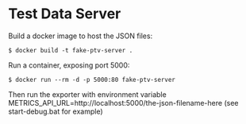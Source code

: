 # Test Data Server

Build a docker image to host the JSON files:

```
$ docker build -t fake-ptv-server .
```

Run a container, exposing port 5000:

```
$ docker run --rm -d -p 5000:80 fake-ptv-server
```

Then run the exporter with environment variable METRICS_API_URL=http://localhost:5000/the-json-filename-here (see start-debug.bat for example)